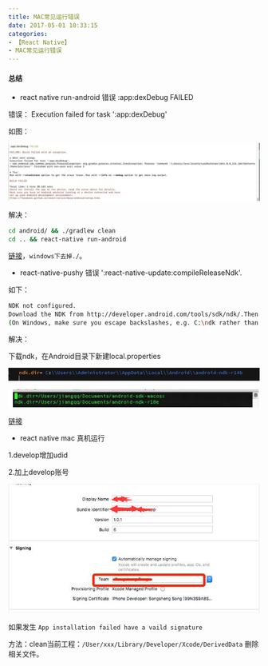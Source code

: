 ```yaml
---
title: MAC常见运行错误
date: 2017-05-01 10:33:15
categories:
- 【React Native】
- MAC常见运行错误
---
```



####  总结


* react native run-android 错误 :app:dexDebug FAILED

错误： Execution failed for task ':app:dexDebug'

如图：

![](/assets/rn/app-dexbug.jpg)

<!--more-->

解决：

```bash
cd android/ && ./gradlew clean
cd .. && react-native run-android
```

[链接](http://stackoverflow.com/questions/39127137/react-native-run-android-failed-with-error-execution-failed-for-task-appdexd)，`windows下去掉./`。


* react-native-pushy 错误 ':react-native-update:compileReleaseNdk'.

如下：

```bash
NDK not configured.
Download the NDK from http://developer.android.com/tools/sdk/ndk/.Then add ndk.dir=path/to/ndk in local.properties.
(On Windows, make sure you escape backslashes, e.g. C:\ndk rather than C:\ndk)
```

解决：

下载ndk，在Android目录下新建local.properties

![](/assets/rn/ndk-win.png)

![](/assets/rn/ndk-mac.png)

[链接](https://github.com/reactnativecn/react-native-pushy/issues/46#issuecomment-302287038)


* react native mac 真机运行

1.develop增加udid

2.加上develop账号

![](/assets/rn/ios-zhenji.jpg)

如果发生 `App installation failed have a vaild signature`

方法：clean当前工程：`/User/xxx/Library/Developer/Xcode/DerivedData` 删除相关文件。

    



